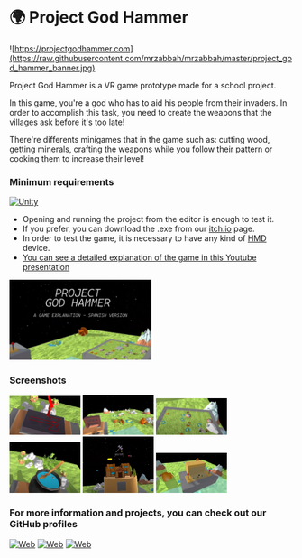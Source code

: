 # 🌍 Project God Hammer
![https://projectgodhammer.com](https://raw.githubusercontent.com/mrzabbah/mrzabbah/master/project_god_hammer_banner.jpg)

Project God Hammer is a VR game prototype made for a school project.

In this game, you're a god who has to aid his people from their invaders. In order to accomplish this task, you need to create the weapons that the villages ask before it's too late!

There're differents minigames that in the game such as: cutting wood, getting minerals, crafting the weapons while you follow their pattern or cooking them to increase their level!

### Minimum requirements
[![Unity](https://img.shields.io/badge/Unity-2021.3-318787?longCache=true&style=flat-square)](https://unity3d.com/get-unity/download)

* Opening and running the project from the editor is enough to test it.
* If you prefer, you can download the .exe from our [itch.io](https://rafa-exp.itch.io/project-god-hammer) page.
* In order to test the game, it is necessary to have any kind of [HMD](https://en.wikipedia.org/wiki/Head-mounted_display) device.
* [You can see a detailed explanation of the game in this Youtube presentation](https://youtu.be/09mRhufZSgw)

<a href="https://youtu.be/09mRhufZSgw"><img src="https://raw.githubusercontent.com/mrzabbah/mrzabbah/master/project_god_hammer_explanation_cover.jpg" style="height: 50%; 
width:50%;"/></a>

### Screenshots

<p float="left">
  <img src="https://raw.githubusercontent.com/mrzabbah/mrzabbah/master/Project-God-Hammer/project_god_hammer_screenshot_02.jpeg" width="25%"/>
  <img src="https://raw.githubusercontent.com/mrzabbah/mrzabbah/master/Project-God-Hammer/project_god_hammer_screenshot_04.jpeg" width="25%"/>
  <img src="https://raw.githubusercontent.com/mrzabbah/mrzabbah/master/Project-God-Hammer/project_god_hammer_screenshot_05.jpeg" width="25%"/>
  <img src="https://raw.githubusercontent.com/mrzabbah/mrzabbah/master/Project-God-Hammer/project_god_hammer_screenshot_06.jpeg" width="25%"/>
  <img src="https://raw.githubusercontent.com/mrzabbah/mrzabbah/master/Project-God-Hammer/project_god_hammer_screenshot_07.jpeg" width="25%"/>
  <img src="https://raw.githubusercontent.com/mrzabbah/mrzabbah/master/Project-God-Hammer/project_god_hammer_screenshot_01.jpg" width="25%"/>
</p>

### For more information and projects, you can check out our GitHub profiles

[![Web](https://img.shields.io/badge/GitHub-Relegends-9b854b?style=for-the-badge&logo=github&logoColor=white&labelColor=101010)](https://github.com/Relegends)
[![Web](https://img.shields.io/badge/GitHub-MrZabbah-596633?style=for-the-badge&logo=github&logoColor=white&labelColor=101010)](https://github.com/mrzabbah)
[![Web](https://img.shields.io/badge/GitHub-AlejandroOrejudo2000-669999?style=for-the-badge&logo=github&logoColor=white&labelColor=101010)](https://github.com/AlejandroOrejudo2000)
